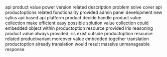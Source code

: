 api product value power version related description problem solve cover api productoptions related functionality provided admin panel development new sylius api based api platform product decide handle product value collection make efficient easy possible solution value collection could embedded object within productoption resource provided iris reasoning product value always provided iris exist outside productoption resource related productvariant moreover value embedded together translation productoption already translation would result massive unmanageable response